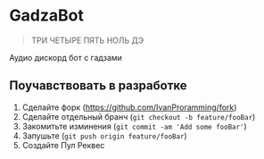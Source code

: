 # GadzaBot
> ТРИ ЧЕТЫРЕ ПЯТЬ НОЛЬ ДЭ
> 
Аудио дискорд бот с гадзами

## Поучавствовать в разработке

1. Сделайте форк (<https://github.com/IvanProramming/fork>)
2. Сделайте отдельный бранч (`git checkout -b feature/fooBar`)
3. Закомитьте изминения (`git commit -am 'Add some fooBar'`)
4. Запушьте (`git push origin feature/fooBar`)
5. Создайте Пул Реквес
